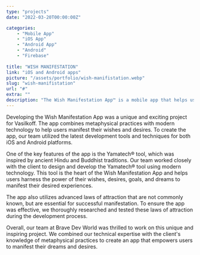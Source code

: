 ```yaml
---
type: "projects"
date: "2022-03-20T00:00:00Z"

categories: 
    - "Mobile App"
    - "iOS App"
    - "Android App"
    - "Android"
    - "Firebase"
 
title: "WISH MANIFESTATION"
link: "iOS and Android apps"
picture: "/assets/portfolio/wish-manifistation.webp"
slug: "wish-manifistation"
url: "#"
extra: ""
description: "The Wish Manifestation App™ is a mobile app that helps users manifest their desires and goals by utilizing the power of their wishes and energies."
---
```

Developing the Wish Manifestation App was a unique and exciting project for Vasilkoff. The app combines metaphysical practices with modern technology to help users manifest their wishes and desires. To create the app, our team utilized the latest development tools and techniques for both iOS and Android platforms.

One of the key features of the app is the Yamatech® tool, which was inspired by ancient Hindu and Buddhist traditions. Our team worked closely with the client to design and develop the Yamatech® tool using modern technology. This tool is the heart of the Wish Manifestation App and helps users harness the power of their wishes, desires, goals, and dreams to manifest their desired experiences.

The app also utilizes advanced laws of attraction that are not commonly known, but are essential for successful manifestation. To ensure the app was effective, we thoroughly researched and tested these laws of attraction during the development process.

Overall, our team at Brave Dev World was thrilled to work on this unique and inspiring project. We combined our technical expertise with the client's knowledge of metaphysical practices to create an app that empowers users to manifest their dreams and desires.